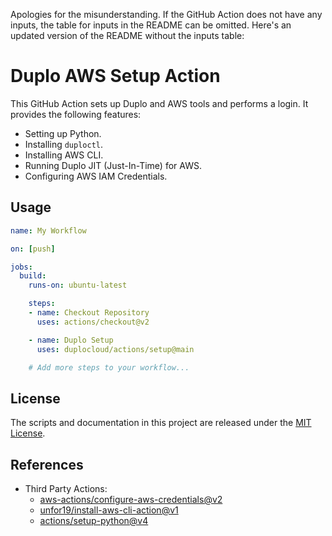 Apologies for the misunderstanding. If the GitHub Action does not have any inputs, the table for inputs in the README can be omitted. Here's an updated version of the README without the inputs table:

# Duplo AWS Setup Action

This GitHub Action sets up Duplo and AWS tools and performs a login. It provides the following features:

- Setting up Python.
- Installing `duploctl`.
- Installing AWS CLI.
- Running Duplo JIT (Just-In-Time) for AWS.
- Configuring AWS IAM Credentials.

## Usage

```yaml
name: My Workflow

on: [push]

jobs:
  build:
    runs-on: ubuntu-latest

    steps:
    - name: Checkout Repository
      uses: actions/checkout@v2

    - name: Duplo Setup
      uses: duplocloud/actions/setup@main

    # Add more steps to your workflow...
```

## License

The scripts and documentation in this project are released under the [MIT License](LICENSE).

## References 

 - Third Party Actions: 
   - [aws-actions/configure-aws-credentials@v2](https://github.com/aws-actions/configure-aws-credentials)
   - [unfor19/install-aws-cli-action@v1](https://github.com/unfor19/install-aws-cli-action)
   - [actions/setup-python@v4](https://github.com/actions/setup-python)
